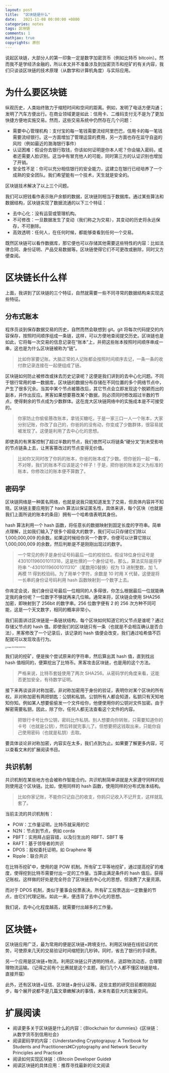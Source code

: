 ```yaml
---
layout: post
title:  "区块链是什么"
date:   2021-11-08 00:00:00 +0800
categories: notes
tags: 区块链
comments: 1
mathjax: true
copyrights: 原创
---
```


说起区块链，大部分人的第一印象一定是数字加密货币（例如比特币 bitcoin）。然而我不是学经济金融的，所以本文并不准备涉及到加密货币和挖矿的有关内容，我们只谈谈区块链的技术原理（从数学和计算机角度）与实际应用。

# 为什么要区块链

纵观历史，人类始终致力于缩短时间和空间的距离。例如，发明了电话方便沟通；发明了汽车方便出行。在商业领域更是如此：信用卡、二维码支付无不是为了更加快捷方便地实施交易。然而，这些交易系统中仍然存在几个问题：

- 需要中心管理机构：支付宝的每一笔钱需要流经阿里巴巴，信用卡的每一笔钱需要流经银行。这一方面增加了管理运营的费用，另一方面也存在监守自盗的风险（例如最近的渤海银行事件）
- 认证困难：假设你去银行取钱，你该如何证明是你本人呢？你会输入密码，或者还需要人脸识别。这当中有冒充他人的可能，同时第三方的认证识别也增加了开销。
- 安全性不足：你可以充分相信银行的安全能力，这建立在银行已经培养了一个成熟的安全团队。我们希望能有一个技术，天生就是安全的。

区块链技术解决了以上三个问题。

我们可以把钱看作表示账户余额的数据，区块链则相当于数据库。通过某些算法和数据结构，区块链实现了数据流通的以下三个特征：

- 去中心化：没有运营或管理机构。
- 不可修改：一旦数据发生了变动（我们称之为交易），其变动的历史将永远保存，不可删除。
- 高效透明：任何人，在任何时候，都能够查看到任何一个交易。

既然区块链可以看作数据库，那它便也可以存储其他需要这些特性的内容：比如法律合同、身份证明、产品交易数据等。区块链使得它们不可更改或删除，同时又方便查阅。

# 区块链长什么样

上面，我讲到了区块链的三个特征，自然就需要一些不同寻常的数据结构来实现这些特征。

## 分布式账本

程序员谈到保存数据交易的历史，自然而然会联想到 git。git 将每次代码提交的内容保存，按照时间顺序组成一条链，这样，可以方便地查阅提交历史。区块链也是如此，它将每一次交易的信息记录在“账本”上，并把这些账本按照时间顺序串成一串，这也是为什么区块链被称为“链”。

> 比如你家要记账。大脑正常的人记账都会按照时间顺序去记，一条一条的收付款记录连接在一起便组成了链。

区块链如何防止被修改或抹去历史记录呢？这便是我们讲到的去中心化问题。不同于银行常用的单一数据库，区块链的数据分布存储在不同位置的多个网络节点中，产生了很多冗余。当其中某个节点被篡改后，其它节点会立即发现这个脱颖而出的副本，并作出反应。黑客如果想要篡改某个数据，则必须同时修改超过半数的节点，使得剩余的节点成为少数群体。这在庞大区块链网络中的实施成本是不可接受的。

> 你家防止你偷偷篡改账本，拿钱买糖吃，于是一家三口一人一个账本，大家分别记账，你改了自己的，你爸妈的没有动，你变成了少数群体，很容易就被发现了。这便是利用了去中心化的思想。

即使真的有黑客控制了超过半数的节点，我们依然可以将链条“硬分叉”到未受影响的节点链条上去，让黑客篡改过的节点变得无价值。

> 比如你又同时改了你妈的账本，你爸的账本成了少数。但你爸妈一起一看，不对呀，我们的账本不应该是这个样子！于是，把你爸的账本定义为标准的账本，你修改过的账本便不算数了。

## 密码学

区块链网络是一种匿名网络，也就是说我只能知道发生了交易，但具体内容并不知晓。区块链主要应用到了 hash 算法以保证匿名性，具体来讲，每个区块（也就是我们上面所说的账本的条目）拥有一个哈希值表明其身份。

hash 算法利用一个 hash 函数，将任意长的数据映射到固定长度的字符串。简单点理解，比如我们输入了很多个超级大的数字，我们可以只存储它们除以 1,000,000,009 的余数。如果这时候给你另一个数字，你便可以计算它除以 1,000,000,009 的余数，然后判断是不是刚刚出现过的数字。

> 一个常见的例子是身份证号码最后一位的校验位。假设18位身份证号是 430101196001011318，这是杜撰的一个身份证号。那么，算法实际是将字符串 "-430101196001011310"（尾数用0替换）视为 13 进制整数，加 1，再模 11 得到校验码。为了用单个字符，余数是 10 时用 X 代替。这便是将一长串的身份证号码利用 hash 函数映射到一个数字上去。

你肯定会说，我们身份证号最后一位相同的人多得很，你怎么根据最后一位就能确定我的身份呢？一位数字不够就再来几位嘛。通常来将，区块链会使用 SHA256 加密，即映射到了 256bit 的数字串。256 位数字便有 2 的 256 次方种不同可能，这是一个天文数字，相同的概率非常小。

我们前面讲过区块链是一条链状结构，每个区块如何知道它的父节点是谁呢？通过存储父节点的 hash 值。即使我们的区块链只有一条（也就是不会相互确认是否合法），黑客修改了一个记录后，该记录的 hash 值便会改变，我们通过哈希值不匹配就可以发现攻击行为。

<img src="https://i.loli.net/2021/11/09/Vu4SPXtHqTZIdke.png" alt="image-20211108230817052" style="zoom: 33%;" />

我们说的挖矿，便是挨个尝试原来的字符串，然后算出其 hash 值，直到找出 hash 值相同的，便算挖出了比特币。黑客攻击区块链，也是用的这个方法。

> 严格来说，比特币套娃使用了两次 SHA256。从密码学的角度来看，这能否更加安全，有待数学证明。

接下来再谈谈非对称加密。非对称加密用于身份的验证，表明你对某个区块的所有权。非对称加密有两把钥匙：公钥和私钥。公钥所有人都会知道，私钥只有天知地知你知。例如某人想要偷偷发一个文件给你，他便使用你的公钥对文件加密。由于解密需要私钥，因此，除了你，任何人都无法查看这个文件的内容。

> 把银行卡号比作公钥，密码比作私钥。别人想要向你转账，只需要知道你的卡号（也就是公钥），然后转就完事儿了。但想要把这钱取出来，只能你自己使用密码（也就是私钥）去取。

要具体谈论非对称加密，内容实在太多，我们点到为止。如果要了解更多内容，可以查看文末的扩展阅读书目。

## 共识机制

共识机制在某些地方也会被称作智能合约。共识机制简单讲就是大家遵守同样的规则使用这个区块链。比如，使用同样的 hash 函数，使用同样的分布式账本结构。

> 比如你家记账，不能你只记自己的收支，你妈只记收入不记开支，这样就乱套了。

当前主流的共识机制有：

- POW：工作量证明，比特币就采用的它
- N2N：节点到节点，例如 corda
- PBFT：实用拜占庭容错，以及衍生出的 RBFT、SBFT 等
- RAFT：基于领导者的共识
- DPOS：股权委托证明，如 Graphene 等
- Ripple：联合共识

在比特币挖矿中，使用的是 POW 机制。所有矿工平等地挖矿，通过提高挖矿的难度，使得挖到比特币需要付出一定的工作量。当算出满足条件的 hash 值后，获得记账权。这样做的好处是完全符合了区块链去中心化的思想，但浪费了大量资源。

而对于 DPOS 机制，类似于董事会投票表决。所有矿工投票选出一定数量的节点，由它们代理记账。如此一来，便违背了去中心化的思想。

我们说，去中心化程度越高，就需要付出越多的工作量。

# 区块链+

区块链应用广泛，最为常用的便是区块链+跨境支付。利用区块链在线验证的优势，可使原来几天的交易验证时间缩短到几秒钟。同时，省去了银行的手续费。

另一个应用是区块链+物流。利用区块链公开透明的特点，追踪物流动态，合理管理物流运输。（记得之前有个比赛就是这个主题，我们几个人都不懂区块链是啥，直接开摆）

此外，还有区块链+征信、区块链+身份认证等。这些主题的研究目前都刚刚起步，每个展开说都不是几篇文章嫩解决的事情，未来有着巨大的发展空间。

# 扩展阅读

- 阅读更多关于区块链是什么的内容：《Blockchain for dummies》《区块链：从数字货币到信用社会》
- 阅读密码学的内容：《Understanding Cryptograpuy: A Textbook for Students and Practitioners》《Cryptography and Network Security Principles and Practice》
- 阅读如何实现区块链：《Bitcoin Developer Guide》
- 阅读区块链的具体应用：推荐寻找最新的论文阅读
